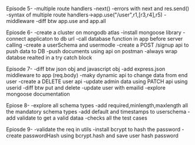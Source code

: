 Episode 5-
-multiple route handlers
-next()
-errors with next and res.send()
-syntax of multiple route handlers->app.use("/user",r1,[r3,r4],r5)
-middleware
-diff btw app.use and app.all

Epiosde 6-
-create a cluster on mongodb atlas
-install mongoose library
-connect applicaton to db url
-call database function in app before server calling
-create a userSchema and usermodle
-create a POST /signup api to push data to DB
-push documents using api on postman
-always wrap databse realted in a try catch block

Episode 7-
-diff btw json obj and javascript obj
-add express.json middleware to app (req.body)
-maky dynamic api to change data from end user
-create a DELETE user api
-update admin data using PATCH api using userid
-diff btw put and delete
-update user with emailid
-explore mongoose documentation

Epiose 8-
-explore all schema types
-add required,minlength,maxlength all the mandatory schema types
-add default and timestamps to userschema
-add validate to get a valid dataa
-checks all the test cases 

Epiosde 9-
-validate the req in utils
-install bcrypt to hash the password
-create passwordHash using bcrypt.hash and save user hash password
